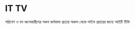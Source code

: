 # IT TV
 পরিবেশ ও বন ধ্বংসকারীদের সকল কর্মকান্ড প্রত্যন্ত অঞ্চল থেকে লাইভ প্রচারের জন্যে আইটি টিভি 
